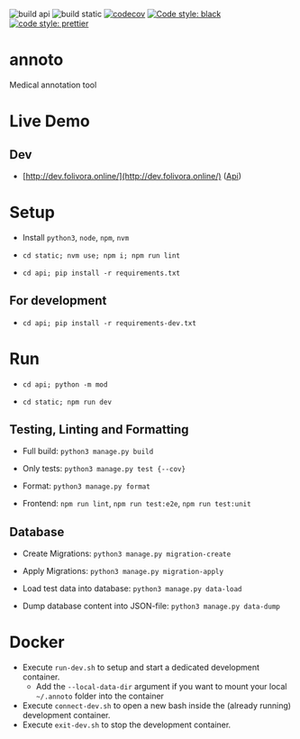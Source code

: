 ![build api](https://github.com/team-folivora/annoto/actions/workflows/build-api.yml/badge.svg?branch=main)
![build static](https://github.com/team-folivora/annoto/actions/workflows/build-static.yml/badge.svg?branch=main)
[![codecov](https://codecov.io/gh/team-folivora/annoto/branch/dev/graph/badge.svg?token=8OKTHCXOEA)](https://codecov.io/gh/team-folivora/annoto)
[![Code style: black](https://img.shields.io/badge/code%20style-black-000000.svg)](https://github.com/psf/black)
[![code style: prettier](https://img.shields.io/badge/code_style-prettier-ff69b4.svg)](https://github.com/prettier/prettier)



# annoto

Medical annotation tool

# Live Demo

## Dev

* [http://dev.folivora.online/](http://dev.folivora.online/) ([Api](http://api.dev.folivora.online/))

# Setup

* Install `python3`, `node`, `npm`, `nvm`

* `cd static; nvm use; npm i; npm run lint`

* `cd api; pip install -r requirements.txt`

## For development

* `cd api; pip install -r requirements-dev.txt`

# Run

* `cd api; python -m mod`

* `cd static; npm run dev`

## Testing, Linting and Formatting

* Full build: `python3 manage.py build`

* Only tests: `python3 manage.py test {--cov}`

* Format: `python3 manage.py format`

* Frontend: `npm run lint`, `npm run test:e2e`, `npm run test:unit`

## Database

* Create Migrations: `python3 manage.py migration-create`

* Apply Migrations: `python3 manage.py migration-apply`

* Load test data into database: `python3 manage.py data-load`

* Dump database content into JSON-file: `python3 manage.py data-dump`

# Docker

* Execute `run-dev.sh` to setup and start a dedicated development container.
    * Add the `--local-data-dir` argument if you want to mount your local `~/.annoto` folder into the container
* Execute `connect-dev.sh` to open a new bash inside the (already running) development container.
* Execute `exit-dev.sh` to stop the development container.
